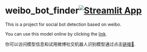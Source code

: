 # weibo_bot_finder[![Streamlit App](https://static.streamlit.io/badges/streamlit_badge_black_white.svg)](https://bot-finder.streamlit.app/)
This is a project for social bot detection based on weibo.

You can use this model online by clicking the [link](https://bot-finder.streamlit.app/).

你可以访问模型信息和试用微博社交机器人识别模型通过点击[链接🔗](https://bot-finder.streamlit.app/).
